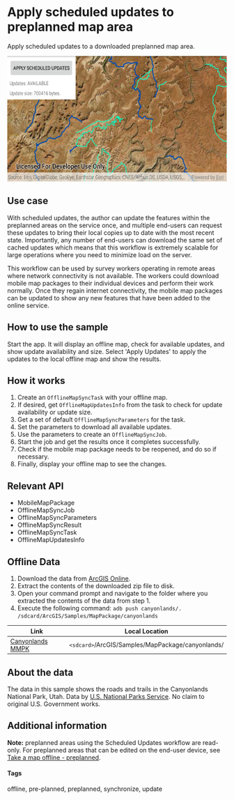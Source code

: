 # Apply scheduled updates to preplanned map area

Apply scheduled updates to a downloaded preplanned map area.

![Apply scheduled updates to preplanned map area app](apply-scheduled-updates-to-preplanned-map-area.png)

## Use case

With scheduled updates, the author can update the features within the preplanned areas on the service once, and multiple end-users can request these updates to bring their local copies up to date with the most recent state. Importantly, any number of end-users can download the same set of cached updates which means that this workflow is extremely scalable for large operations where you need to minimize load on the server.

This workflow can be used by survey workers operating in remote areas where network connectivity is not available. The workers could download mobile map packages to their individual devices and perform their work normally. Once they regain internet connectivity, the mobile map packages can be updated to show any new features that have been added to the online service.

## How to use the sample

Start the app. It will display an offline map, check for available updates, and show update availability and size. Select 'Apply Updates' to apply the updates to the local offline map and show the results.

## How it works

1. Create an `OfflineMapSyncTask` with your offline map.
2. If desired, get `OfflineMapUpdatesInfo` from the task to check for update availability or update size.
3. Get a set of default `OfflineMapSyncParameters` for the task.
4. Set the parameters to download all available updates.
5. Use the parameters to create an `OfflineMapSyncJob`.
6. Start the job and get the results once it completes successfully.
7. Check if the mobile map package needs to be reopened, and do so if necessary.
8. Finally, display your offline map to see the changes.

## Relevant API

* MobileMapPackage
* OfflineMapSyncJob
* OfflineMapSyncParameters
* OfflineMapSyncResult
* OfflineMapSyncTask
* OfflineMapUpdatesInfo

## Offline Data
1. Download the data from [ArcGIS Online](https://arcgisruntime.maps.arcgis.com/home/item.html?id=740b663bff5e4198b9b6674af93f638a).
2. Extract the contents of the downloaded zip file to disk.
2. Open your command prompt and navigate to the folder where you extracted the contents of the data from step 1.
3. Execute the following command:
`adb push canyonlands/. /sdcard/ArcGIS/Samples/MapPackage/canyonlands`

Link | Local Location
---------|-------|
|[Canyonlands MMPK](https://arcgisruntime.maps.arcgis.com/home/item.html?id=740b663bff5e4198b9b6674af93f638a)| `<sdcard>`/ArcGIS/Samples/MapPackage/canyonlands/|

## About the data

The data in this sample shows the roads and trails in the Canyonlands National Park, Utah. Data by [U.S. National Parks Service](https://public-nps.opendata.arcgis.com/). No claim to original U.S. Government works.

## Additional information

**Note:** preplanned areas using the Scheduled Updates workflow are read-only. For preplanned areas that can be edited on the end-user device, see [Take a map offline - preplanned](https://developers.arcgis.com/java/latest/guide/take-map-offline-preplanned.htm).

#### Tags

offline, pre-planned, preplanned, synchronize, update
